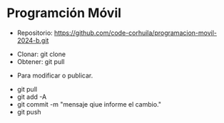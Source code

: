 # Programción Móvil

* Repositorio: https://github.com/code-corhuila/programacion-movil-2024-b.git

- Clonar: git clone
- Obtener: git pull

* Para modificar o publicar. 
- git pull
- git add -A 
- git commit -m "mensaje qiue informe el cambio."
- git push
